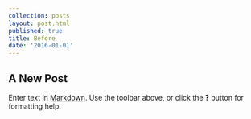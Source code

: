 ```yaml
---
collection: posts
layout: post.html
published: true
title: Before
date: '2016-01-01'
---
```

## A New Post

Enter text in [Markdown](http://daringfireball.net/projects/markdown/). Use the toolbar above, or click the **?** button for formatting help.
